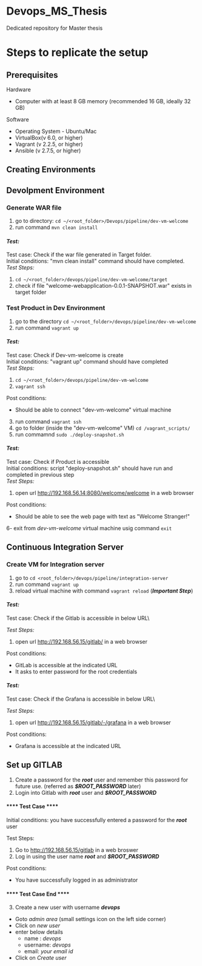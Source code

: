 # Devops_MS_Thesis
Dedicated repository for Master thesis


# Steps to replicate the setup

## Prerequisites
Hardware
* Computer with at least 8 GB memory (recommended 16 GB, ideally 32 GB)

Software
* Operating System - Ubuntu/Mac
* VirtualBox(v 6.0, or higher)
* Vagrant (v 2.2.5, or higher)
* Ansible (v 2.7.5, or higher)

## Creating Environments

## Devolpment Environment
### Generate WAR file
1. go to directory: `cd ~/<root_folder>/Devops/pipeline/dev-vm-welcome`
2. run command `mvn clean install`
#### _Test:_ 
Test case: Check if the war file generated in Target folder.\
Initial conditions: "mvn clean install" command should have completed.\
  _Test Steps:_
  1. `cd ~/<root_folder>/devops/pipeline/dev-vm-welcome/target`
  2. check if file "welcome-webapplication-0.0.1-SNAPSHOT.war" exists in target folder

### Test Product in Dev Environment
1. go to the directory `cd ~/<root_folder>/devops/pipeline/dev-vm-welcome`
2. run command `vagrant up`

#### _Test:_ 
Test case: Check if Dev-vm-welcome is create\
Initial conditions: "vagrant up" command should have completed\
_Test Steps:_
1. `cd ~/<root_folder>/devops/pipeline/dev-vm-welcome`
2. `vagrant ssh`

Post conditions:
- Should be able to connect "dev-vm-welcome" virtual machine

3. run command `vagrant ssh`
4. go to folder (inside the "dev-vm-welcome" VM) `cd /vagrant_scripts/`
5. run commamnd `sudo ./deploy-snapshot.sh`

#### _Test:_ 
Test case: Check if Product is accessible\
Initial conditions: script "deploy-snapshot.sh" should have run and completed in previous step\
_Test Steps:_
1. open url http://192.168.56.14:8080/welcome/welcome in a web browser

Post conditions:
- Should be able to see the web page with text as "Welcome Stranger!"

6- exit from _dev-vm-welcome_ virtual machine usig command `exit`

## Continuous Integration Server

### Create VM for Integration server
1. go to `cd <root_folder>/devops/pipeline/integration-server`
2. run command `vagrant up`
3. reload virtual machine with command `vagrant reload` (***Important Step***)

#### _Test:_ 
Test case: Check if the Gitlab is accessible in below URL\

_Test Steps:_
1. open url http://192.168.56.15/gitlab/ in a web browser

Post conditions:
- GitLab is accessible at the indicated URL
- It asks to enter password for the root credentials


#### _Test:_ 
Test case: Check if the Grafana is accessible in below URL\

_Test Steps:_
1. open url http://192.168.56.15/gitlab/-/grafana in a web browser

Post conditions:
- Grafana is accessible at the indicated URL

## Set up GITLAB

1. Create a password for the **_root_** user and remember this password for future use. (referred as **_$ROOT_PASSWORD_** later)
2. Login into Gitlab with **_root_** user and **_$ROOT_PASSWORD_**

#### **** Test Case ****

Initial conditions: you have successfully entered a password for the **_root_** user

Test Steps:
1. Go to http://192.168.56.15/gitlab in a web broswer
2. Log in using the user name **_root_** and **_$ROOT_PASSWORD_**

Post conditions:
- You have successfully logged in as administrator

#### **** Test Case End ****

3. Create a new user with username **_devops_**
* Goto _admin area_ (small settings icon on the left side corner)
* Click on _new user_
* enter below details
  * name : _devops_
  *  username: _devops_
  *  email: _your email id_
* Click on _Create user_
  















